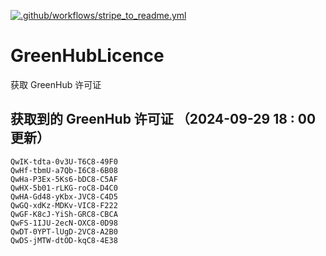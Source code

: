 [![.github/workflows/stripe_to_readme.yml](https://github.com/zjx-kimi/GreenHubLicence/actions/workflows/stripe_to_readme.yml/badge.svg)](https://github.com/zjx-kimi/GreenHubLicence/actions/workflows/stripe_to_readme.yml)
# GreenHubLicence
获取 GreenHub 许可证
## 获取到的 GreenHub 许可证 （2024-09-29 18 : 00 更新）
```
QwIK-tdta-0v3U-T6C8-49F0
QwHf-tbmU-a7Qb-I6C8-6B08
QwHa-P3Ex-5Ks6-bDC8-C5AF
QwHX-5b01-rLKG-roC8-D4C0
QwHA-Gd48-yKbx-JVC8-C4D5
QwGQ-xdKz-MDKv-VIC8-F222
QwGF-K8cJ-YiSh-GRC8-CBCA
QwFS-1IJU-2ecN-OXC8-0D98
QwDT-0YPT-lUgD-2VC8-A2B0
QwDS-jMTW-dtOD-kqC8-4E38
```
